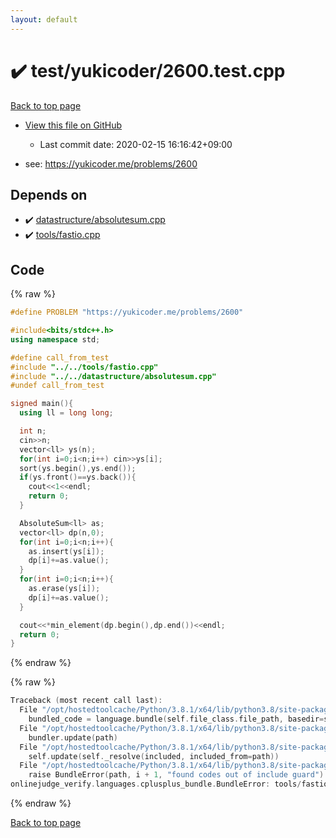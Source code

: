 ```yaml
---
layout: default
---
```


<!-- mathjax config similar to math.stackexchange -->
<script type="text/javascript" async
  src="https://cdnjs.cloudflare.com/ajax/libs/mathjax/2.7.5/MathJax.js?config=TeX-MML-AM_CHTML">
</script>
<script type="text/x-mathjax-config">
  MathJax.Hub.Config({
    TeX: { equationNumbers: { autoNumber: "AMS" }},
    tex2jax: {
      inlineMath: [ ['$','$'] ],
      processEscapes: true
    },
    "HTML-CSS": { matchFontHeight: false },
    displayAlign: "left",
    displayIndent: "2em"
  });
</script>

<script type="text/javascript" src="https://cdnjs.cloudflare.com/ajax/libs/jquery/3.4.1/jquery.min.js"></script>
<script src="https://cdn.jsdelivr.net/npm/jquery-balloon-js@1.1.2/jquery.balloon.min.js" integrity="sha256-ZEYs9VrgAeNuPvs15E39OsyOJaIkXEEt10fzxJ20+2I=" crossorigin="anonymous"></script>
<script type="text/javascript" src="../../../assets/js/copy-button.js"></script>
<link rel="stylesheet" href="../../../assets/css/copy-button.css" />


# :heavy_check_mark: test/yukicoder/2600.test.cpp

<a href="../../../index.html">Back to top page</a>

* <a href="{{ site.github.repository_url }}/blob/master/test/yukicoder/2600.test.cpp">View this file on GitHub</a>
    - Last commit date: 2020-02-15 16:16:42+09:00


* see: <a href="https://yukicoder.me/problems/2600">https://yukicoder.me/problems/2600</a>


## Depends on

* :heavy_check_mark: <a href="../../../library/datastructure/absolutesum.cpp.html">datastructure/absolutesum.cpp</a>
* :heavy_check_mark: <a href="../../../library/tools/fastio.cpp.html">tools/fastio.cpp</a>


## Code

<a id="unbundled"></a>
{% raw %}
```cpp
#define PROBLEM "https://yukicoder.me/problems/2600"

#include<bits/stdc++.h>
using namespace std;

#define call_from_test
#include "../../tools/fastio.cpp"
#include "../../datastructure/absolutesum.cpp"
#undef call_from_test

signed main(){
  using ll = long long;

  int n;
  cin>>n;
  vector<ll> ys(n);
  for(int i=0;i<n;i++) cin>>ys[i];
  sort(ys.begin(),ys.end());
  if(ys.front()==ys.back()){
    cout<<1<<endl;
    return 0;
  }

  AbsoluteSum<ll> as;
  vector<ll> dp(n,0);
  for(int i=0;i<n;i++){
    as.insert(ys[i]);
    dp[i]+=as.value();
  }
  for(int i=0;i<n;i++){
    as.erase(ys[i]);
    dp[i]+=as.value();
  }

  cout<<*min_element(dp.begin(),dp.end())<<endl;
  return 0;
}

```
{% endraw %}

<a id="bundled"></a>
{% raw %}
```cpp
Traceback (most recent call last):
  File "/opt/hostedtoolcache/Python/3.8.1/x64/lib/python3.8/site-packages/onlinejudge_verify/docs.py", line 343, in write_contents
    bundled_code = language.bundle(self.file_class.file_path, basedir=self.cpp_source_path)
  File "/opt/hostedtoolcache/Python/3.8.1/x64/lib/python3.8/site-packages/onlinejudge_verify/languages/cplusplus.py", line 63, in bundle
    bundler.update(path)
  File "/opt/hostedtoolcache/Python/3.8.1/x64/lib/python3.8/site-packages/onlinejudge_verify/languages/cplusplus_bundle.py", line 182, in update
    self.update(self._resolve(included, included_from=path))
  File "/opt/hostedtoolcache/Python/3.8.1/x64/lib/python3.8/site-packages/onlinejudge_verify/languages/cplusplus_bundle.py", line 151, in update
    raise BundleError(path, i + 1, "found codes out of include guard")
onlinejudge_verify.languages.cplusplus_bundle.BundleError: tools/fastio.cpp: line 5: found codes out of include guard

```
{% endraw %}

<a href="../../../index.html">Back to top page</a>

